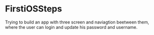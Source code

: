 # FirstiOSSteps
Trying to build an app with three screen and naviagtion beetween them, where the user can login and update his password and username.
